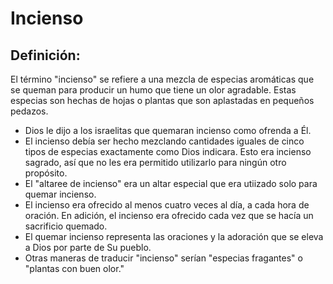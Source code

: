 # Incienso

## Definición: 

El término "incienso" se refiere a una mezcla de especias aromáticas que se queman para producir un humo que tiene un olor agradable. Estas especias son hechas de hojas o plantas que son aplastadas en pequeños pedazos.

* Dios le dijo a los israelitas que quemaran incienso como ofrenda a Él.
* El incienso debía ser hecho mezclando cantidades iguales de cinco tipos de especias exactamente como Dios indicara. Esto era incienso sagrado, así que no les era permitido utilizarlo para ningún otro propósito.
* El "altaree de incienso" era un altar especial que era utiizado solo para quemar incienso.
* El incienso era ofrecido al menos cuatro veces al día, a cada hora de oración. En adición, el incienso era ofrecido cada vez que se hacía un sacrificio quemado.
* El quemar incienso representa las oraciones y la adoración que se eleva a Dios por parte de Su pueblo.
* Otras maneras de traducir "incienso" serían "especias fragantes" o "plantas con buen olor."

